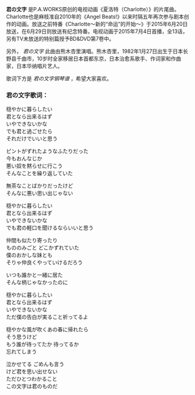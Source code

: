 

**君の文字** 是P.A.WORKS原创的电视动画《夏洛特（Charlotte）》的片尾曲。Charlotte也是麻枝准自2010年的《Angel
Beats!》以来时隔五年再次参与剧本创作的动画。放送之前特番《Charlotte～新的“命运”的开始～》于2015年6月20日放送，在6月29日则放送有纪念特番。电视动画于2015年7月4日首播，全13话，另有TV未放送的特别篇授予BD&DVD第7卷中。

另外， _君の文字_
此曲由熊木杏里演唱。熊木杏里，1982年1月27日出生于日本长野县千曲市，10岁时全家移居日本首都东京，日本治愈系歌手、作词家和作曲家，日本华纳唱片艺人。

歌词下方是 _君の文字钢琴谱_ ，希望大家喜欢。

### 君の文字歌词：

穏やかに暮らしたい  
君となら出来るはず  
いやできないかな  
でも君と過ごせたら  
それだけでいいと思う

ピントがずれたようなふたりだった  
今もおんなじか  
悪い奴を黙らせに行こう  
そんなことを繰り返していた

無茶なことばかりだったけど  
そんなに悪い思い出じゃない

穏やかに暮らしたい  
君となら出来るはず  
いやできないかな  
でも君の軽口を聞けるならいいと思う

仲間も似たり寄ったり  
もののみごと どこかずれていた  
僕のおかしな妹とも  
そりゃ仲良くやっていけるだろう

いつも誰かと一緒に居た  
そんな柄じゃなかったのに

穏やかに暮らしたい  
君となら出来るはず  
いやできないかな  
ただ僕の告白が実ること祈ってるよ

穏やかな風が吹くあの春に帰れたら  
そう思うけど  
もう誰が待ってたか 待ってるか  
忘れてしまう

泣かせてる ごめんも言う  
けど君を思い出せない  
ただひとつわかること  
この文字は君のものだ

